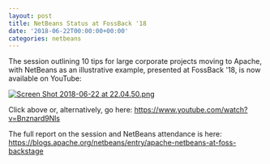```yaml
---
layout: post
title: NetBeans Status at FossBack '18
date: '2018-06-22T00:00:00+00:00'
categories: netbeans
---
```

The session outlining 10 tips for large corporate projects moving to Apache, with NetBeans as an illustrative example, presented at FossBack '18, is now available on YouTube:
<p><a href="https://www.youtube.com/watch?v=Bnznard9Nls"><img src="https://blogs.apache.org/netbeans/mediaresource/0896fd2c-a055-4695-b738-02efe764dedc?t=true" alt="Screen Shot 2018-06-22 at 22.04.50.png"></img></a></p>
<p>Click above or, alternatively, go here: <a href="https://www.youtube.com/watch?v=Bnznard9Nls">https://www.youtube.com/watch?v=Bnznard9Nls</a></p>
<p>The full report on the session and NetBeans attendance is here: <a href="https://blogs.apache.org/netbeans/entry/apache-netbeans-at-foss-backstage">https://blogs.apache.org/netbeans/entry/apache-netbeans-at-foss-backstage</a></p>
